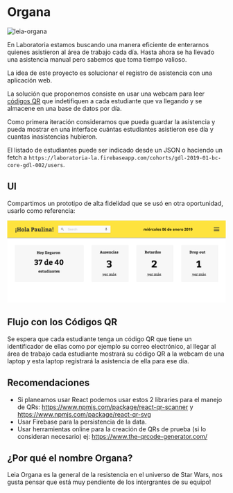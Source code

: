 # Organa

![leia-organa](https://cdn3.movieweb.com/i/article/O0m8u4sbGThx14jjeuuDUsegz6cXhJ/798:50/Star-Wars-8-Princess-Leia-Carrie-Fisher-Scenes.jpg)

En Laboratoria estamos buscando una manera eficiente de enterarnos quienes asistieron al área de trabajo cada día. Hasta ahora se ha llevado una asistencia manual pero sabemos que toma tiempo valioso.

La idea de este proyecto es solucionar el registro de asistencia con una aplicación web.

La solución que proponemos consiste en usar una webcam para leer [códigos QR](https://es.wikipedia.org/wiki/C%C3%B3digo_QR) que indetifiquen a cada estudiante que va llegando y se almacene en una base de datos por día.

Como primera iteración consideramos que pueda guardar la asistencia y pueda mostrar en una interface cuántas estudiantes asistieron ese día y cuantas inasistencias hubieron.

El listado de estudiantes puede ser indicado desde un JSON o haciendo un fetch a `https://laboratoria-la.firebaseapp.com/cohorts/gdl-2019-01-bc-core-gdl-002/users`.

## UI

Compartimos un prototipo de alta fidelidad que se usó en otra oportunidad, usarlo como referencia:

![prototipo-beta](https://raw.githubusercontent.com/juanjordan/organa-oh/master/prototipo.png)


## Flujo con los Códigos QR

Se espera que cada estudiante tenga un código QR que tiene un identificador de ellas como por ejemplo su correo electrónico, al llegar al área de trabajo cada estudiante mostrará su código QR a la webcam de una laptop y esta laptop registrará la asistencia de ella para ese día.

## Recomendaciones

- Si planeamos usar React podemos usar estos 2 libraries para el manejo de QRs: https://www.npmjs.com/package/react-qr-scanner y https://www.npmjs.com/package/react-qr-svg
- Usar Firebase para la persistencia de la data.
- Usar herramientas online para la creación de QRs de prueba (si lo consideran necesario) ej: https://www.the-qrcode-generator.com/

## ¿Por qué el nombre Organa?

Leia Organa es la general de la resistencia en el universo de Star Wars, nos gusta pensar que está muy pendiente de los intergrantes de su equipo!
